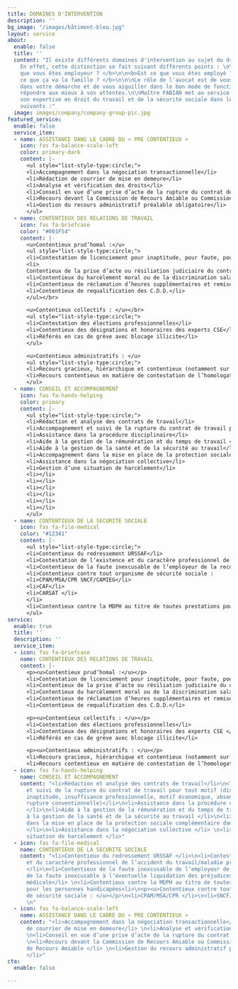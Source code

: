 ```yaml
---
title: DOMAINES D'INTERVENTION
description: ''
bg_image: "/images/bâtiment-bleu.jpg"
layout: service
about:
  enable: false
  title: ''
  content: "Il existe différents domaines d'intervention au sujet du droit du travail.
    En effet, cette distinction se fait suivant différents points : \n\n\n<b>Est ce
    que vous êtes employeur ? </b>\n\n<b>Est ce que vous êtes employé ? </b>\n\n<b>Est
    ce que ça va la famille ? </b>\n\n\nLe rôle de l'avocat est de vous accompagner
    dans votre démarche et de vous aiguiller dans le bon mode de fonctionnement pour
    répondre aux mieux à vos attentes.\n\nMaître FABIAN met au service de ses clients
    son expertise en droit du travail et de la sécurité sociale dans les domaines
    suivants :"
  image: images/company/company-group-pic.jpg
featured_service:
  enable: false
  service_item:
  - name: ASSISTANCE DANS LE CADRE DU « PRE CONTENTIEUX »
    icon: fas fa-balance-scale-left
    color: primary-dark
    content: |-
      <ul style="list-style-type:circle;">
      <li>Accompagnement dans la négociation transactionnelle</li>
      <li>Rédaction de courrier de mise en demeure</li>
      <li>Analyse et vérification des droits</li>
      <li>Conseil en vue d’une prise d’acte de la rupture du contrat de travail</li>
      <li>Recours devant la Commission de Recours Amiable ou Commission Médicale de Recours Amiable</li>
      <li>Gestion du recours administratif préalable obligatoire</li>
      </ul>
  - name: CONTENTIEUX DES RELATIONS DE TRAVAIL
    icon: fas fa-briefcase
    color: "#001F54"
    content: |-
      <u>Contentieux prud’homal :</u>
      <ul style="list-style-type:circle;">
      <li>Contestation de licenciement pour inaptitude, pour faute, pour insuffisance professionnelle, pour motif économique</li>
      <li>
      Contentieux de la prise d’acte ou résiliation judiciaire du contrat de travail</li>
      <li>Contentieux du harcèlement moral ou de la discrimination salariale / syndicale</li>
      <li>Contentieux de réclamation d’heures supplémentaires et remise en cause de forfait jours</li>
      <li>Contentieux de requalification des C.D.D.</li>
      </ul></br>

      <u>Contentieux collectifs : </u></br>
      <ul style="list-style-type:circle;">
      <li>Contestation des élections professionnelles</li>
      <li>Contentieux des désignations et honoraires des experts CSE</li>
      <li>Référés en cas de grève avec blocage illicite</li>
      </ul>

      <u>Contentieux administratifs : </u>
      <ul style="list-style-type:circle;">
      <li>Recours gracieux, hiérarchique et contentieux (notamment sur les procédures de licenciement de représentants du personnel)</li>
      <li>Recours contentieux en matière de contestation de l’homologation/validation d’un PSE</li>
      </ul>
  - name: CONSEIL ET ACCOMPAGNEMENT
    icon: fas fa-hands-helping
    color: primary
    content: |-
      <ul style="list-style-type:circle;">
      <li>Rédaction et analyse des contrats de travail</li>
      <li>Accompagnement et suivi de la rupture du contrat de travail pour tout motif (disciplinaire, inaptitude, insuffisance professionnelle, motif économique, absence prolongée, rupture conventionnelle) </li>
      <li>Assistance dans la procédure disciplinaire</li>
      <li>Aide à la gestion de la rémunération et du temps de travail </li>
      <li>Aide à la gestion de la santé et de la sécurité au travail</li>
      <li>Accompagnement dans la mise en place de la protection sociale complémentaire dans l’entreprise</li>
      <li>Assistance dans la négociation collective</li>
      <li>Gestion d’une situation de harcèlement</li>
      <li></li>
      <li></li>
      <li></li>
      <li></li>
      <li></li>
      <li></li>
      </ul>
  - name: CONTENTIEUX DE LA SECURITE SOCIALE
    icon: fas fa-file-medical
    color: "#12341"
    content: |-
      <ul style="list-style-type:circle;">
      <li>Contentieux du redressement URSSAF</li>
      <li>Contestation de l’existence et du caractère professionnel de l’accident du travail/maladie professionnelle</li>
      <li>Contentieux de la faute inexcusable de l’employeur de la reconnaissance de la faute inexcusable à l’éventuelle liquidation des préjudices après expertise médicale</li>
      <li>Contentieux contre tout organisme de sécurité sociale :
      <li>CPAM/MSA/CPR SNCF/CAMIEG</li>
      <li>CAF</li>
      <li>CARSAT </li>
      </li>
      <li>Contentieux contre la MDPH au titre de toutes prestations pour les personnes handicapées</li>
      </ul>
service:
  enable: true
  title: ''
  description: ''
  service_item:
  - icon: fas fa-briefcase
    name: CONTENTIEUX DES RELATIONS DE TRAVAIL
    content: |-
      <p><u>Contentieux prud’homal :</u></p>
      <li>Contestation de licenciement pour inaptitude, pour faute, pour insuffisance professionnelle, pour motif économique </li>
      <li>Contentieux de la prise d’acte ou résiliation judiciaire du contrat de travail</li>
      <li>Contentieux du harcèlement moral ou de la discrimination salariale / syndicale</li>
      <li>Contentieux de réclamation d’heures supplémentaires et remise en cause de forfait jours </li>
      <li>Contentieux de requalification des C.D.D.</li>

      <p><u>Contentieux collectifs : </u></p>
      <li>Contestation des élections professionnelles</li>
      <li>Contentieux des désignations et honoraires des experts CSE </li>
      <li>Référés en cas de grève avec blocage illicite</li>

      <p><u>Contentieux administratifs : </u></p>
      <li>Recours gracieux, hiérarchique et contentieux (notamment sur les procédures de licenciement de représentants du personnel) </li>
      <li>Recours contentieux en matière de contestation de l’homologation/validation d’un PSE</li>
  - icon: fas fa-hands-helping
    name: CONSEIL ET ACCOMPAGNEMENT
    content: "<li>Rédaction et analyse des contrats de travail</li>\n<li>Accompagnement
      et suivi de la rupture du contrat de travail pour tout motif (disciplinaire,
      inaptitude, insuffisance professionnelle, motif économique, absence prolongée,
      rupture conventionnelle)</li>\n<li>Assistance dans la procédure disciplinaire
      </li>\n<li>Aide à la gestion de la rémunération et du temps de travail </li>\n<li>Aide
      à la gestion de la santé et de la sécurité au travail </li>\n<li>Accompagnement
      dans la mise en place de la protection sociale complémentaire dans l’entreprise
      </li>\n<li>Assistance dans la négociation collective </li> \n<li>Gestion d’une
      situation de harcèlement </li>"
  - icon: fas fa-file-medical
    name: CONTENTIEUX DE LA SECURITE SOCIALE
    content: "<li>Contentieux du redressement URSSAF </li>\n<li>Contestation de l’existence
      et du caractère professionnel de l’accident du travail/maladie professionnelle
      </li>\n<li>Contentieux de la faute inexcusable de l’employeur de la reconnaissance
      de la faute inexcusable à l’éventuelle liquidation des préjudices après expertise
      médicale</li> \n<li>Contentieux contre la MDPH au titre de toutes prestations
      pour les personnes handicapées<li>\n<p><u>Contentieux contre tout organisme
      de sécurité sociale : </u></p>\n<li>CPAM/MSA/CPR </li>\n<li>SNCF/CAMIEG</li>\n<li>CAF</li>\n<li>CARSAT</li>
      \n"
  - icon: fas fa-balance-scale-left
    name: ASSISTANCE DANS LE CADRE DU « PRE CONTENTIEUX »
    content: "<li>Accompagnement dans la négociation transactionnelle</li> <li>Rédaction
      de courrier de mise en demeure</li> \n<li>Analyse et vérification des droits</li>
      \n<li>Conseil en vue d’une prise d’acte de la rupture du contrat de travail</li>
      \n<li>Recours devant la Commission de Recours Amiable ou Commission Médicale
      de Recours Amiable </li> \n<li>Gestion du recours administratif préalable obligatoire
      </li>"
cta:
  enable: false

---
```

